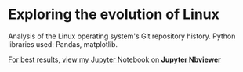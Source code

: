 # Exploring the evolution of Linux
Analysis of the Linux operating system's Git repository history. Python libraries used: Pandas, matplotlib.

<a href="https://nbviewer.jupyter.org/github/CodyMayers/Exploring-the-evolution-of-Linux/blob/master/notebook.ipynb">For best results, view my Jupyter Notebook on <strong><u>Jupyter Nbviewer</u></strong></a>
